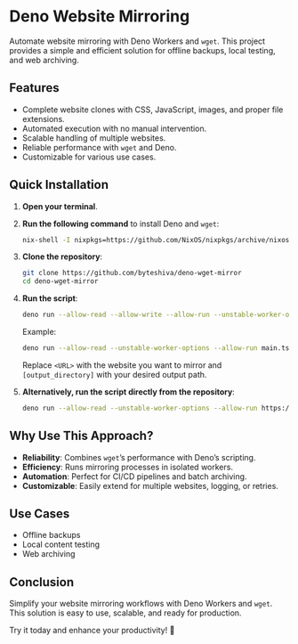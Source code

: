 # Deno Website Mirroring

Automate website mirroring with Deno Workers and `wget`. This project provides a simple and efficient solution for offline backups, local testing, and web archiving.

## Features

- Complete website clones with CSS, JavaScript, images, and proper file extensions.
- Automated execution with no manual intervention.
- Scalable handling of multiple websites.
- Reliable performance with `wget` and Deno.
- Customizable for various use cases.

## Quick Installation

1. **Open your terminal**.
2. **Run the following command** to install Deno and `wget`:

   ```sh
   nix-shell -I nixpkgs=https://github.com/NixOS/nixpkgs/archive/nixos-unstable.tar.gz -p deno wget -v
   ```

3. **Clone the repository**:

   ```sh
   git clone https://github.com/byteshiva/deno-wget-mirror
   cd deno-wget-mirror
   ```

4. **Run the script**:

   ```sh
   deno run --allow-read --allow-write --allow-run --unstable-worker-options main.ts <URL> [output_directory]
   ```
    
    Example:
    ```sh
    deno run --allow-read --unstable-worker-options --allow-run main.ts http://www.example.com/ ./my_website_clone
    ```
   

   Replace `<URL>` with the website you want to mirror and `[output_directory]` with your desired output path.

5. **Alternatively, run the script directly from the repository**:

   ```sh
   deno run --allow-read --unstable-worker-options --allow-run https://raw.githubusercontent.com/byteshiva/deno-wget-mirror/refs/heads/main/main.ts http://www.example.com/ ./my_website_clone_repo
   ```

## Why Use This Approach?

- **Reliability**: Combines `wget`’s performance with Deno’s scripting.
- **Efficiency**: Runs mirroring processes in isolated workers.
- **Automation**: Perfect for CI/CD pipelines and batch archiving.
- **Customizable**: Easily extend for multiple websites, logging, or retries.

## Use Cases

- Offline backups
- Local content testing
- Web archiving

## Conclusion

Simplify your website mirroring workflows with Deno Workers and `wget`. This solution is easy to use, scalable, and ready for production.

Try it today and enhance your productivity! 🚀
